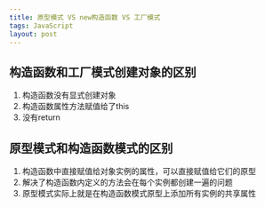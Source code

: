 ```yaml
---
title: 原型模式 VS new构造函数 VS 工厂模式
tags: JavaScript
layout: post
---
```


## 构造函数和工厂模式创建对象的区别

1. 构造函数没有显式创建对象
2. 构造函数属性方法赋值给了this
3. 没有return


## 原型模式和构造函数模式的区别

1. 构造函数中直接赋值给对象实例的属性，可以直接赋值给它们的原型
2. 解决了构造函数内定义的方法会在每个实例都创建一遍的问题
3. 原型模式实际上就是在构造函数模式原型上添加所有实例的共享属性
